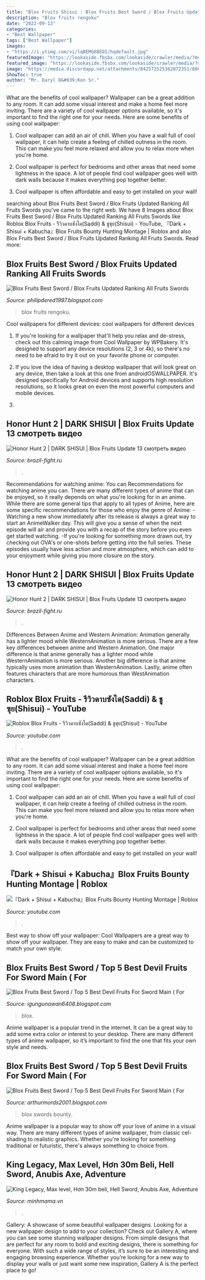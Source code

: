 ```yaml
---
title: "Blox Fruits Shisui : Blox Fruits Best Sword / Blox Fruits Updated Ranking All Fruits Swords"
description: "Blox fruits rengoku"
date: "2022-09-13"
categories:
- "Best Wallpaper"
tags: ["Best Wallpaper"]
images:
- "https://i.ytimg.com/vi/lqBEMG6BEOI/hqdefault.jpg"
featuredImage: "https://lookaside.fbsbx.com/lookaside/crawler/media/?media_id=227216038888519"
featured_image: "https://lookaside.fbsbx.com/lookaside/crawler/media/?media_id=227216038888519"
image: "https://media.discordapp.net/attachments/842572525362872351/886969589626437632/unknown.png?width=1093&amp;height=615"
ShowToc: true
author: "Mr. Daryl O&#039;Kon Sr."
---
```



What are the benefits of cool wallpaper?
Wallpaper can be a great addition to any room. It can add some visual interest and make a home feel more inviting. There are a variety of cool wallpaper options available, so it's important to find the right one for your needs. Here are some benefits of using cool wallpaper: 
1. Cool wallpaper can add an air of chill. When you have a wall full of cool wallpaper, it can help create a feeling of chilled outness in the room. This can make you feel more relaxed and allow you to relax more when you're home. 

2. Cool wallpaper is perfect for bedrooms and other areas that need some lightness in the space. A lot of people find cool wallpaper goes well with dark walls because it makes everything pop together better. 

3. Cool wallpaper is often affordable and easy to get installed on your wall!

	

		
searching about Blox Fruits Best Sword / Blox Fruits Updated Ranking All Fruits Swords you've came to the right web. We have 8 Images about Blox Fruits Best Sword / Blox Fruits Updated Ranking All Fruits Swords like Roblox Blox Fruits - รีวิวดาบซังได(Saddi) &amp; ชูซุย(Shisui) - YouTube, 『Dark + Shisui + Kabucha』Blox Fruits Bounty Hunting Montage | Roblox and also Blox Fruits Best Sword / Blox Fruits Updated Ranking All Fruits Swords. Read more:
		
    
## Blox Fruits Best Sword / Blox Fruits Updated Ranking All Fruits Swords

<img loading=lazy src="https://lookaside.fbsbx.com/lookaside/crawler/media/?media_id=227216038888519" onerror="this.onerror=null;this.src='https://tse3.mm.bing.net/th?id=OIP.2UCnvLG6akFYWJxhulBaVgHaEK&amp;pid=15.1';" alt="Blox Fruits Best Sword / Blox Fruits Updated Ranking All Fruits Swords">

_Source: philipdered1997.blogspot.com_

>blox fruits rengoku. 

	

Cool wallpapers for different devices:
cool wallpapers for different devices 

1. If you're looking for a wallpaper that'll help you relax and de-stress, check out this calming image from Cool Wallpaper by WPBakery. It's designed to support any device resolutions (2, 3 or 4k), so there's no need to be afraid to try it out on your favorite phone or computer.

2. If you love the idea of having a desktop wallpaper that will look great on any device, then take a look at this one from androidOSWALLPAPER. It's designed specifically for Android devices and supports high resolution resolutions, so it looks great on even the most powerful computers and mobile devices.

3.

    
## Honor Hunt 2 | DARK SHISUI | Blox Fruits Update 13 смотреть видео

<img loading=lazy src="https://i.ytimg.com/vi/QpJMQBF3Amw/mqdefault.jpg" onerror="this.onerror=null;this.src='https://tse4.mm.bing.net/th?id=OIP.Uri7FamxU5a4EmHj6UWMwwAAAA&amp;pid=15.1';" alt="Honor Hunt 2 | DARK SHISUI | Blox Fruits Update 13 смотреть видео">

_Source: brazil-fight.ru_

>. 

	

Recommendations for watching anime: You can
Recommendations for watching anime you can. There are many different types of anime that can be enjoyed, so it really depends on what you're looking for in an anime. While there are some general tips that apply to all types of Anime, here are some specific recommendations for those who enjoy the genre of Anime: 
-Watching a new show immediately after its release is always a great way to start an AnimeWalker day. This will give you a sense of when the next episode will air and provide you with a recap of the story before you even get started watching. 
-If you're looking for something more drawn out, try checking out OVA's or one-shots before getting into the full series. These episodes usually have less action and more atmosphere, which can add to your enjoyment while giving you more closure on the story.

    
## Honor Hunt 2 | DARK SHISUI | Blox Fruits Update 13 смотреть видео

<img loading=lazy src="https://i.ytimg.com/vi/f10WvUPvJtM/mqdefault.jpg" onerror="this.onerror=null;this.src='https://tse2.mm.bing.net/th?id=OIP.C5_vYdyIReuGPf3N8u4GEgAAAA&amp;pid=15.1';" alt="Honor Hunt 2 | DARK SHISUI | Blox Fruits Update 13 смотреть видео">

_Source: brazil-fight.ru_

>. 

	

Differences Between Anime and Western Animation: Animation generally has a lighter mood while WesternAnimation is more serious.
There are a few key differences between anime and Western Animation. One major difference is that anime generally has a lighter mood while WesternAnimation is more serious. Another big difference is that anime typically uses more animation than WesternAnimation. Lastly, anime often features characters that are more humorous than WestAnimation characters.

    
## Roblox Blox Fruits - รีวิวดาบซังได(Saddi) &amp; ชูซุย(Shisui) - YouTube

<img loading=lazy src="https://i.ytimg.com/vi/DldWuA5n250/maxresdefault.jpg" onerror="this.onerror=null;this.src='https://tse3.mm.bing.net/th?id=OIP.Okui9HfYWUqDB1UXN3t1PgHaEK&amp;pid=15.1';" alt="Roblox Blox Fruits - รีวิวดาบซังได(Saddi) &amp; ชูซุย(Shisui) - YouTube">

_Source: youtube.com_

>. 

	

What are the benefits of cool wallpaper?
Wallpaper can be a great addition to any room. It can add some visual interest and make a home feel more inviting. There are a variety of cool wallpaper options available, so it's important to find the right one for your needs. Here are some benefits of using cool wallpaper: 
1. Cool wallpaper can add an air of chill. When you have a wall full of cool wallpaper, it can help create a feeling of chilled outness in the room. This can make you feel more relaxed and allow you to relax more when you're home. 

2. Cool wallpaper is perfect for bedrooms and other areas that need some lightness in the space. A lot of people find cool wallpaper goes well with dark walls because it makes everything pop together better. 

3. Cool wallpaper is often affordable and easy to get installed on your wall!

    
## 『Dark + Shisui + Kabucha』Blox Fruits Bounty Hunting Montage | Roblox

<img loading=lazy src="https://i.ytimg.com/vi/lqBEMG6BEOI/hqdefault.jpg" onerror="this.onerror=null;this.src='https://tse3.mm.bing.net/th?id=OIP.k9goXAT-q7eZGHFp4VIzhwHaFj&amp;pid=15.1';" alt="『Dark + Shisui + Kabucha』Blox Fruits Bounty Hunting Montage | Roblox">

_Source: youtube.com_

>. 

	

Best way to show off your wallpaper:
Cool Wallpapers are a great way to show off your wallpaper. They are easy to make and can be customized to match your own style.

    
## Blox Fruits Best Sword / Top 5 Best Devil Fruits For Sword Main ( For

<img loading=lazy src="https://i.ytimg.com/vi/zwV3shjJ-6U/hqdefault.jpg" onerror="this.onerror=null;this.src='https://tse4.mm.bing.net/th?id=OIP.yjHdoudLrkwb7xs7zuhsagHaFj&amp;pid=15.1';" alt="Blox Fruits Best Sword / Top 5 Best Devil Fruits For Sword Main ( For">

_Source: igungunawan6408.blogspot.com_

>blox. 

	

Anime wallpaper is a popular trend in the internet. It can be a great way to add some extra color or interest to your desktop. There are many different types of anime wallpaper, so it’s important to find the one that fits your own style and needs.

    
## Blox Fruits Best Sword / Top 5 Best Devil Fruits For Sword Main ( For

<img loading=lazy src="https://i.ytimg.com/vi/zwlvfSGbmuE/maxresdefault.jpg" onerror="this.onerror=null;this.src='https://tse2.mm.bing.net/th?id=OIP.mktBpMRT10xoOBl4OapA1wHaEK&amp;pid=15.1';" alt="Blox Fruits Best Sword / Top 5 Best Devil Fruits For Sword Main ( For">

_Source: arthurmords2001.blogspot.com_

>blox swords bounty. 

	

Anime wallpaper is a popular way to show off your love of anime in a visual way. There are many different types of anime wallpaper, from classic cel-shading to realistic graphics. Whether you're looking for something traditional or futuristic, there's always something to choice from.

    
## King Legacy, Max Level, Hơn 30m Beli, Hell Sword, Anubis Axe, Adventure

<img loading=lazy src="https://media.discordapp.net/attachments/842572525362872351/886969589626437632/unknown.png?width=1093&amp;height=615" onerror="this.onerror=null;this.src='https://tse3.mm.bing.net/th?id=OIP.YqwRLUjWLaMVcXatmbodgQHaEK&amp;pid=15.1';" alt="King Legacy, Max level, Hơn 30m beli, Hell Sword, Anubis Axe, Adventure">

_Source: minhmama.vn_

>. 

	

Gallery: A showcase of some beautiful wallpaper designs.
Looking for a new wallpaper design to add to your collection? Check out Gallery A, where you can see some stunning wallpaper designs. From simple designs that are perfect for any room to bold and exciting designs, there is something for everyone. With such a wide range of styles, it’s sure to be an interesting and engaging browsing experience. Whether you’re looking for a new way to display your walls or just want some new inspiration, Gallery A is the perfect place to go!





	
	
